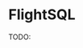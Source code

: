 <!-- This README file is going to be the one displayed on the Grafana.com website for your plugin -->

# FlightSQL

TODO:
